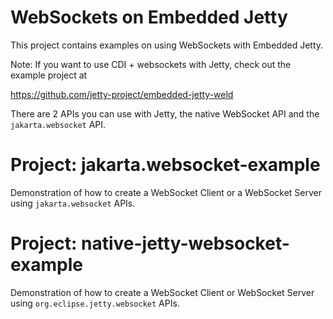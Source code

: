# WebSockets on Embedded Jetty

This project contains examples on using WebSockets with Embedded Jetty.

Note: If you want to use CDI + websockets with Jetty, check out the example project at

https://github.com/jetty-project/embedded-jetty-weld

There are 2 APIs you can use with Jetty, the native WebSocket API and the `jakarta.websocket` API.

# Project: jakarta.websocket-example

Demonstration of how to create a WebSocket Client or a WebSocket Server using `jakarta.websocket` APIs. 


# Project: native-jetty-websocket-example

Demonstration of how to create a WebSocket Client or WebSocket Server using `org.eclipse.jetty.websocket` APIs.

